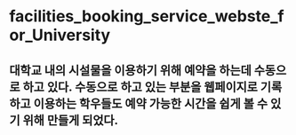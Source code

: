 # facilities_booking_service_webste_for_University

## 대학교 내의 시설물을 이용하기 위해 예약을 하는데 수동으로 하고 있다. 수동으로 하고 있는 부분을 웹페이지로 기록하고 이용하는 학우들도 예약 가능한 시간을 쉽게 볼 수 있기 위해 만들게 되었다.

